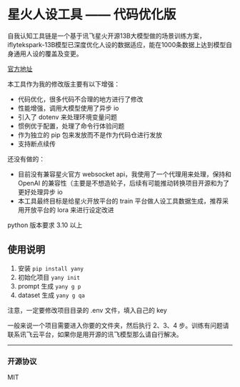 # 星火人设工具 —— 代码优化版

自我认知工具链是一个基于讯飞星火开源13B大模型做的场景训练方案，iflytekspark-13B模型已深度优化人设的数据适应，能在1000条数据上达到模型自身通用人设的覆盖及变更。

[官方地址](https://gitee.com/iflytekopensource/iFlytekSpark-13B/blob/master/self-awareness/README.md)

本工具作为我的修改版主要有以下增强：
- 代码优化，很多代码不合理的地方进行了修改
- 性能增强，调用大模型使用了异步 io
- 引入了 dotenv 来处理环境变量问题
- 惯例优于配置，处理了命令行体验问题
- 作为独立的 pip 包来发放而不是作为代码仓进行发放
- 支持断点续传

还没有做的：
- 目前没有兼容星火官方 websocket api，我使用了一个代理用来处理，保持和 OpenAI 的兼容性（主要是不想造轮子，后续有可能推动转换项目开源和为了更好处理异步 io
- 本工具最终目标是给星火开放平台的 train 平台做人设工具数据生成，推荐采用开放平台的 lora 来进行设定改进

python 版本要求 3.10 以上

## 使用说明

1. 安装 `pip install yany`
2. 初始化项目 `yany init`
3. prompt 生成 `yany g p`
4. dataset 生成 `yany g qa`

注意，一定要修改项目目录的 .env 文件，填入自己的 key

一般来说一个项目需要进入你要的文件夹，然后执行 2、3、4 步。训练有问题请联系讯飞云平台，如果你是用开源的讯飞模型那么请自行解决。

---
### 开源协议

MIT